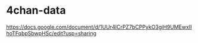# 4chan-data

https://docs.google.com/document/d/1UUr4ICrPZ7bCPPykO3giH9UMEwxIIhoTFqbpSbwpHSc/edit?usp=sharing
